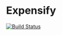 
# Expensify

[![Build Status](https://travis-ci.org/supercoder123/Expensify.svg?branch=master)](https://travis-ci.org/supercoder123/Expensify)
